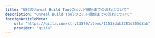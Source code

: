 ```yaml
---
title: "UE4のUnreal Build Toolのビルド開始までの流れについて"
description: "Unreal Build Toolのビルド開始までの流れについて"
foreignArticleMeta:
    url: "https://qiita.com/strv13570/items/11535dab3281d305d3ab"
    provider: "qiita"
---
```

